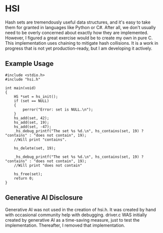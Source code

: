 # HSI
Hash sets are tremendously useful data structures, and it's easy to take them for granted in languages like Python or C#. After all, we don't usually need to be overly concerned about exactly how they are implemented. However, I figured a great exercise would be to create my own in pure C. This implementation uses chaining to mitigate hash collisions. It is a work in progress that is not yet production-ready, but I am developing it actively.

## Example Usage
```
#include <stdio.h>
#include "hsi.h"

int main(void)
{
    HS *set = hs_init();
    if (set == NULL)
    {
        perror("Error: set is NULL.\n");
    }
    hs_add(set, 42);
    hs_add(set, 19);
    hs_add(set, -47);
    _hs_debug_printf("The set %s %d.\n", hs_contains(set, 19) ? "contains" : "does not contain", 19);
    //Will print "contains".

    hs_delete(set, 19);

    _hs_debug_printf("The set %s %d.\n", hs_contains(set, 19) ? "contains" : "does not contain", 19);
    //Will print "does not contain"
    
    hs_free(set);
    return 0;
}

```

## Generative AI Disclosure
Generative AI was not used in the creation of hsi.h. It was created by hand with occasional community help with debugging. driver.c WAS initially created by generative AI as a time-saving measure, just to test the implementation. Thereafter, I removed that implementation.